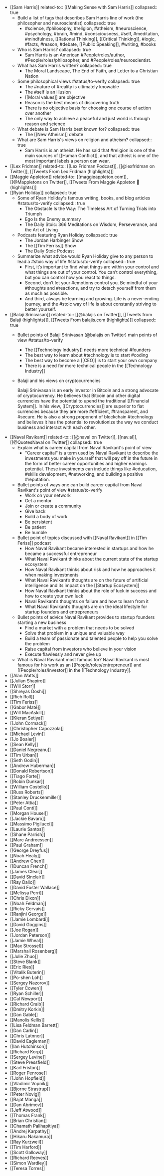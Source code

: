 - [[Sam Harris]]
  related-to:: [[Making Sense with Sam Harris]]
  collapsed:: true
	- Build a list of tags that describes Sam Harris line of work (the philosopher and neuroscientist)
	  collapsed:: true
		- #science, #philosophy, #religion, #atheism, #neuroscience, #psychology, #brain, #mind, #consciousness, #self, #meditation, #mindfulness, [[Rational Thinking]], [[Critical Thinking]], #logic, #facts, #reason, #debate, [[Public Speaking]], #writing, #books
	- Who is Sam Harris?
	  collapsed:: true
		- Sam Harris is an American #People/roles/author, #People/roles/philosopher, and #People/roles/neuroscientist.
	- What has Sam Harris written?
	  collapsed:: true
		- The Moral Landscape, The End of Faith, and Letter to a Christian Nation
	- Some philosophical views #status/to-verify
	  collapsed:: true
		- The #nature of #reality is ultimately knowable
		- The #self is an illusion
		- [[Moral values]] are objective
		- Reason is the best means of discovering truth
		- There is no objective basis for choosing one course of action over another
		- The only way to achieve a peaceful and just world is through reason and science
	- What debate is Sam Harris best known for?
	  collapsed:: true
		- The [[New Atheism]] debate
	- What are Sam Harris's views on religion and atheism?
	  collapsed:: true
		- Sam Harris is an atheist. He has said that #religion is one of the main sources of [[Human Conflict]], and that atheist is one of the most important labels a person can wear.
- [[Lex Fridman]]
  related-to:: [[Lex Fridman Podcast]], [[@lexfridman on Twitter]], [[Tweets From Lex Fridman (highlights)]]
- [[Maggie Appleton]]
  related-to:: [[maggieappleton.com]], [[@Mappletons on Twitter]], [[Tweets From Maggie Appleton 🧭 (highlights)]]
- [[Ryan Holiday]]
  collapsed:: true
	- Some of Ryan Holiday's famous writing, books, and blog articles #status/to-verify
	  collapsed:: true
		- The Obstacle Is the Way: The Timeless Art of Turning Trials into Triumph
		- Ego Is the Enemy summary
		- The Daily Stoic: 366 Meditations on Wisdom, Perseverance, and the Art of Living
	- Podcasts featuring Ryan Holiday
	  collapsed:: true
		- The Jordan Harbinger Show
		- The [[Tim Ferriss]] Show
		- The Daily Stoic Podcast
	- Summarize what advice would Ryan Holiday give to any person to lead a #stoic way of life #status/to-verify
	  collapsed:: true
		- First, it’s important to find what things are within your control and what things are out of your control. You can’t control everything, but you can control how you react to things.
		- Second, don’t let your #emotions control you. Be mindful of your #thoughts and #reactions, and try to detach yourself from them as much as possible.
		- And third, always be learning and growing. Life is a never-ending journey, and the #stoic way of life is about constantly striving to better yourself.
- [[Balaji Srinivasan]]
  related-to:: [[@balajis on Twitter]], [[Tweets from Balaji (highlights)]], [[Tweets From balajis.com (highlights)]]
  collapsed:: true
	- Bullet points of Balaji Srinivasan (@balajis on Twitter) main points of view #status/to-verify
		- The [[Technology Industry]] needs more technical #founders
		- The best way to learn about #technology is to start #coding
		- The best way to become a [[CEO]] is to start your own company
		- There is a need for more technical people in the [[Technology Industry]]
	- Balaji and his views on cryptocurrencies
	  
	  Balaji Srinivasan is an early investor in Bitcoin and a strong advocate of cryptocurrency. He believes that Bitcoin and other digital currencies have the potential to upend the traditional [[Financial System]]. In his view, [[Cryptocurrencies]] are superior to fiat currencies because they are more #efficient, #transparent, and #secure. He is also a strong proponent of blockchain #technology and believes it has the potential to revolutionize the way we conduct business and interact with each other.
- [[Naval Ravikant]]
  related-to:: [[@naval on Twitter]], [[nav.al]], [[@QuotesNaval on Twitter]]
  collapsed:: true
	- Explain what is career capital from Naval Ravikant's point of view
		- "Career capital" is a term used by Naval Ravikant to describe the investments you make in yourself that will pay off in the future in the form of better career opportunities and higher earnings potential. These investments can include things like #education, #skills development, #networking, and building a positive #reputation.
	- Bullet points of ways one can build career capital from Naval Ravikant's point of view #status/to-verify
		- Work on your network
		- Get a mentor
		- Join or create a community
		- Give back
		- Build a body of work
		- Be persistent
		- Be patient
		- Be humble
	- Bullet point of topics discussed with [[Naval Ravikant]] in [[Tim Feriss]] podcast
		- How Naval Ravikant became interested in startups and how he became a successful entrepreneur
		- What Naval Ravikant thinks about the current state of the startup ecosystem
		- How Naval Ravikant thinks about risk and how he approaches it when making investments
		- What Naval Ravikant’s thoughts are on the future of artificial intelligence and its impact on the [[Startup Ecosystem]]
		- How Naval Ravikant thinks about the role of luck in success and how to create your own luck
		- Naval Ravikant’s thoughts on failure and how to learn from it
		- What Naval Ravikant’s thoughts are on the ideal lifestyle for startup founders and entrepreneurs
	- Bullet points of advice Naval Ravikant provides to startup founders starting a new business
		- Find a market with a problem that needs to be solved
		- Solve that problem in a unique and valuable way
		- Build a team of passionate and talented people to help you solve the problem
		- Raise capital from investors who believe in your vision
		- Execute flawlessly and never give up
	- What is Naval Ravikant most famous for?
	  Naval Ravikant is most famous for his work as an [[People/roles/entrepreneur]] and [[People/roles/investor]] in the [[Technology Industry]].
- [[Alan Watts]]
- [[Julian Shapiro]]
- [[Will Storr]]
- [[Shreyas Doshi]]
- [[Rich Roll]]
- [[Tim Feriss]]
- [[Gabor Maté]]
- [[Will MacAskill]]
- [[Kieran Setiya]]
- [[John Cormack]]
- [[Christopher Capozzola]]
- [[Michael Levin]]
- [[Jo Boaler]]
- [[Sean Kelly]]
- [[Daniel Negreanu]]
- [[Tim Urban]]
- [[Seth Godin]]
- [[Andrew Huberman]]
- [[Donald Robertson]]
- [[Tiago Forte]]
- [[Robin Dunkar]]
- [[William Costello]]
- [[Russ Roberts]]
- [[Stanley Druckenmiller]]
- [[Peter Attia]]
- [[Paul Conti]]
- [[Morgan Housel]]
- [[Jackie Bavaro]]
- [[Massimo Pigliucci]]
- [[Laurie Santos]]
- [[Shane Parrish]]
- [[Marc Andreessen]]
- [[Paul Graham]]
- [[George Dreyfus]]
- [[Noah Healy]]
- [[Andrew Chen]]
- [[Duncan French]]
- [[James Clear]]
- [[David Sinclair]]
- [[Ray Dalio]]
- [[David Foster Wallace]]
- [[Melissa Perri]]
- [[Chris Dixon]]
- [[Noah Feldman]]
- [[Ricky Gervais]]
- [[Ranjini George]]
- [[Jamie Lombardi]]
- [[David Goggins]]
- [[Joe Rogan]]
- [[Jordan Peterson]]
- [[Jamie Wheal]]
- [[Max Strossel]]
- [[Marshall Rosenberg]]
- [[Julie Zhuo]]
- [[Steve Blank]]
- [[Eric Ries]]
- [[Vitalik Buterin]]
- [[Po-shen Loh]]
- [[Sergey Nazorov]]
- [[Tyler Cowen]]
- [[Ryan Schiller]]
- [[Cal Newport]]
- [[Richard Craib]]
- [[Dmitry Korkin]]
- [[Dan Gable]]
- [[Manolis Kellis]]
- [[Lisa Feldman Barrett]]
- [[Dan Carlin]]
- [[Chris Latnner]]
- [[David Eagleman]]
- [[Ian Hutchinson]]
- [[Richard Korp]]
- [[Sergey Levine]]
- [[Steve Pressfield]]
- [[Karl Friston]]
- [[Roger Penrose]]
- [[John Hopfield]]
- [[Vladimir Vopnik]]
- [[Bjorne Strastrup]]
- [[Peter Novig]]
- [[Rajat Manga]]
- [[Dan Abrimov]]
- [[Jeff Atwood]]
- [[Thomas Frank]]
- [[Brian Christian]]
- [[Chamath Palihapitiya]]
- [[Andrej Karpathy]]
- [[Hikaru Nakamura]]
- [[Ray Kurzweil]]
- [[Tim Harford]]
- [[Scott Galloway]]
- [[Richard Reeves]]
- [[Simon Wardley]]
- [[Teresa Torres]]